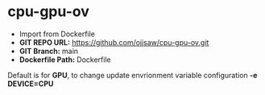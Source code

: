 # cpu-gpu-ov

* Import from Dockerfile
* **GIT REPO URL:** https://github.com/ojjsaw/cpu-gpu-ov.git
* **GIT Branch:** main
* **Dockerfile Path:** Dockerfile

Default is for **GPU**, to change update envrionment variable configuration **-e DEVICE=CPU**
